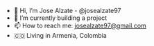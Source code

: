 - 👋 Hi, I’m Jose Alzate - @josealzate97
- 🌱 I’m currently building a project
- 📫 How to reach me: josealzate97@gmail.com
- 🇨🇴 Living in Armenia, Colombia 

